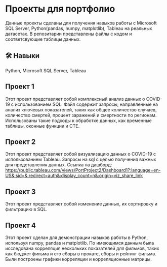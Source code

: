 
# Проекты для портфолио

Данные проекты сделаны для получения навыков работы с Microsoft SQL Server, Python(pandas, numpy, matplotlib), Tableau на реальных датасетах. В репозитарии представлены файлы с кодом и соответсвующие таблицы данных.


## 🛠 Навыки
Python, Microsoft SQL Server, Tableau


## Проект 1
Этот проект представляет собой комплексный анализ данных о COVID-19 с использованием SQL. Файл содержит запросы, направленные на анализ ключевых показателей, таких как общее количество случаев, количество смертей, процент заражений и смертности по регионам. Использованы такие подходы к обработке данных, как временные таблицы, оконные функции и CTE.
## Проект 2
Этот проект представляет собой визуализацию данных о COVID-19 с использованием Tableau. Запросы на sql с целью получения важных для представления данных. Ссылка на дашборд: https://public.tableau.com/views/PortProject2/Dashboard1?:language=en-US&:sid=&:redirect=auth&:display_count=n&:origin=viz_share_link
## Проект 3
Этот проект представляет собой изменение данных, их сортировку и фильтрацию в SQL. 
## Проект 4
Этот проект сделан для демонстрации навыков работы в Python, используя numpy, pandas и matplotlib. По имеющимся данным была исследована корреляция нескольких показателей для фильмов, таких как бюджет фильма и его сборы в прокате, сборы и рейтинг фильма. Были построены графики корреляции и корреляционные матрицы.  